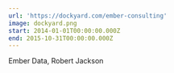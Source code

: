 ```yaml
---
url: 'https://dockyard.com/ember-consulting'
image: dockyard.png
start: 2014-01-01T00:00:00.000Z
end: 2015-10-31T00:00:00.000Z
---
```

Ember Data, Robert Jackson
